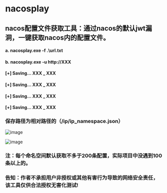 # nacosplay
## nacos配置文件获取工具：通过nacos的默认jwt漏洞，一键获取nacos内的配置文件。
#### a. nacosplay.exe -f .\url.txt
#### b. nacosplay.exe -u http://XXX
#### [+] Saving... XXX _ XXX
#### [+] Saving... XXX _ XXX
#### [+] Saving... XXX _ XXX
#### [+] Saving... XXX _ XXX
### 保存路径为相对路径的（/ip/ip_namespace.json）

![image](https://github.com/qianbenhyu/nacosplay/assets/32768810/c800c59c-c4a1-463c-9d6f-fa4cf88d7193)


![image](https://github.com/qianbenhyu/nacosplay/assets/32768810/e4c208d6-bb77-464f-b388-29dcf1e551fa)

### 注：每个命名空间默认获取不多于200条配置，实际项目中没遇到100条以上的。
### 告知：作者不承担用户非授权或其他有害行为导致的网络安全责任，该工具仅供合法授权无害化测试!
